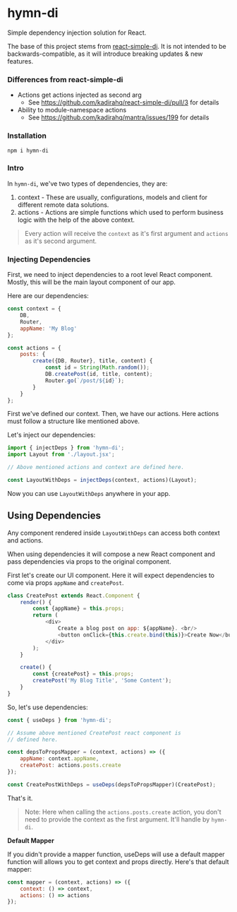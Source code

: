 # hymn-di

Simple dependency injection solution for React.

The base of this project stems from <a href="https://github.com/kadirahq/react-simple-di">react-simple-di</a>. It is not intended to be backwards-compatible, as it will introduce breaking updates & new features.

### Differences from react-simple-di

* Actions get actions injected as second arg
    - See https://github.com/kadirahq/react-simple-di/pull/3 for details
* Ability to module-namespace actions
    - See https://github.com/kadirahq/mantra/issues/199 for details

### Installation

```
npm i hymn-di
```

### Intro

In `hymn-di`, we've two types of dependencies, they are:

1. context - These are usually, configurations, models and client for different remote data solutions.
2. actions - Actions are simple functions which used to perform business logic with the help of the above context.

> Every action will receive the `context` as it's first argument and `actions` as it's second argument.

### Injecting Dependencies

First, we need to inject dependencies to a root level React component. Mostly, this will be the main layout component of our app.

Here are our dependencies:
```js
const context = {
    DB,
    Router,
    appName: 'My Blog'
};

const actions = {
    posts: {
        create({DB, Router}, title, content) {
            const id = String(Math.random());
            DB.createPost(id, title, content);
            Router.go(`/post/${id}`);
        }
    }
};
```

First we've defined our context. Then, we have our actions. Here actions must follow a structure like mentioned above.

Let's inject our dependencies:

```js
import { injectDeps } from 'hymn-di';
import Layout from './layout.jsx';

// Above mentioned actions and context are defined here.

const LayoutWithDeps = injectDeps(context, actions)(Layout);
```

Now you can use `LayoutWithDeps` anywhere in your app.

## Using Dependencies

Any component rendered inside `LayoutWithDeps` can access both context and actions. 

When using dependencies it will compose a new React component and pass dependencies via props to the original component.

First let's create our UI component. Here it will expect dependencies to come via props `appName` and `createPost`.

```js
class CreatePost extends React.Component {
    render() {
        const {appName} = this.props;
        return (
            <div>
                Create a blog post on app: ${appName}. <br/>
                <button onClick={this.create.bind(this)}>Create Now</button>
            </div>
        );
    }

    create() {
        const {createPost} = this.props;
        createPost('My Blog Title', 'Some Content');
    }
}
```

So, let's use dependencies:

```js
const { useDeps } from 'hymn-di';

// Assume above mentioned CreatePost react component is
// defined here.

const depsToPropsMapper = (context, actions) => ({
    appName: context.appName,
    createPost: actions.posts.create
});

const CreatePostWithDeps = useDeps(depsToPropsMapper)(CreatePost);
```

That's it. 

> Note: Here when calling the `actions.posts.create` action, you don't need to provide the context as the first argument. It'll handle by `hymn-di`.

**Default Mapper**

If you didn't provide a mapper function, useDeps will use a default mapper function will allows you to get context and props directly. Here's that default mapper:

```js
const mapper = (context, actions) => ({
    context: () => context,
    actions: () => actions
});
```
